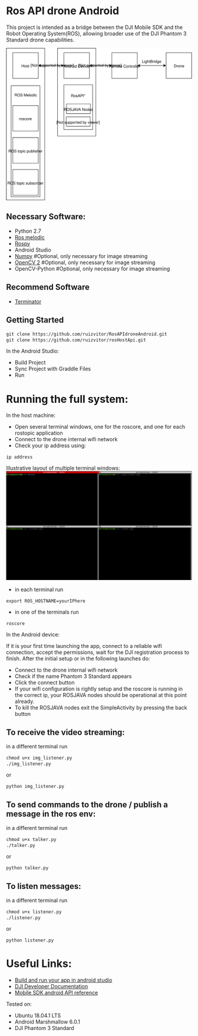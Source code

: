 # Ros API drone Android
This project is intended as a bridge between the DJI Mobile SDK and the Robot Operating System(ROS), allowing broader use of the DJI Phantom 3 Standard drone capabilities.
<p align="center">
<img src="./docs/RosAPI.svg">
</p>

## Necessary Software:
* Python 2.7
* [Ros melodic](http://wiki.ros.org/melodic)
* [Rospy](http://wiki.ros.org/rospy)
* Android Studio
* [Numpy](http://www.numpy.org/) #Optional, only necessary for image streaming
* [OpenCV 2](https://opencv.org/) #Optional, only necessary for image streaming
* OpenCV-Python #Optional, only necessary for image streaming

## Recommend Software
* [Terminator](https://terminator-gtk3.readthedocs.io/en/latest/)

## Getting Started
```
git clone https://github.com/ruizvitor/RosAPIdroneAndroid.git
git clone https://github.com/ruizvitor/rosHostApi.git
```
In the Android Studio:
* Build Project
* Sync Project with Graddle Files
* Run

# Running the full system:
In the host machine:
* Open several terminal windows, one for the roscore, and one for each rostopic application 
* Connect to the drone internal wifi network
* Check your ip address using:
```
ip address
```

Illustrative layout of multiple terminal windows:
<img src="./docs/exampleTerminal.png">

* in each terminal run
```
export ROS_HOSTNAME=yourIPhere
```
* in one of the terminals run 
```
roscore
```
In the Android device:

If it is your first time launching the app, connect to a reliable wifi connection, accept the permissions, wait for the DJI registration process to finish.
After the initial setup or in the following launches do:
* Connect to the drone internal wifi network
* Check if the name Phantom 3 Standard appears
* Click the connect button
* If your wifi configuration is rightly setup and the roscore is running in the correct ip, your ROSJAVA nodes should be operational at this point already.
* To kill the ROSJAVA nodes exit the SimpleActivity by pressing the back button

## To receive the video streaming:
in a different terminal run 
```
chmod u+x img_listener.py 
./img_listener.py 
```
or
```
python img_listener.py 
```


## To send commands to the drone / publish a message in the ros env:
in a different terminal run 
```
chmod u+x talker.py 
./talker.py
```
or
```
python talker.py 
```

## To listen messages:
in a different terminal run 
```
chmod u+x listener.py 
./listener.py
```
or
```
python listener.py 
```

# Useful Links:

* [Build and run your app in android studio](https://developer.android.com/studio/run)
* [DJI Developer Documentation](https://developer.dji.com/mobile-sdk/documentation/introduction/index.html)
* [Mobile SDK android API reference](https://developer.dji.com/api-reference/android-api/Components/SDKManager/DJISDKManager.html)

Tested on:
* Ubuntu 18.04.1 LTS
* Android Marshmallow 6.0.1
* DJI Phantom 3 Standard


